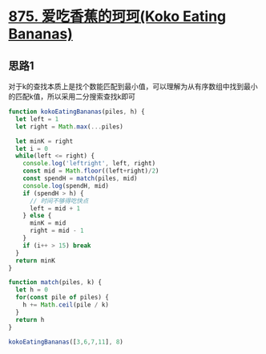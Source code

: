 # [875. 爱吃香蕉的珂珂(Koko Eating Bananas)](https://leetcode-cn.com/problems/koko-eating-bananas/)

## 思路1

对于k的查找本质上是找个数能匹配到最小值，可以理解为从有序数组中找到最小的匹配k值，所以采用二分搜索查找k即可

```js
function kokoEatingBananas(piles, h) {
  let left = 1
  let right = Math.max(...piles)

  let minK = right
  let i = 0
  while(left <= right) {
    console.log('leftright', left, right)
    const mid = Math.floor((left+right)/2)
    const spendH = match(piles, mid)
    console.log(spendH, mid)
    if (spendH > h) {
      // 时间不够得吃快点
      left = mid + 1
    } else {
      minK = mid
      right = mid - 1
    }
    if (i++ > 15) break 
  }
  return minK
}

function match(piles, k) {
  let h = 0
  for(const pile of piles) {
    h += Math.ceil(pile / k)
  }
  return h
}

kokoEatingBananas([3,6,7,11], 8)
```